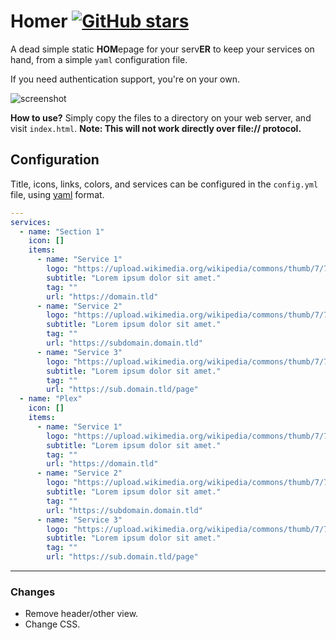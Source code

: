# Homer [![GitHub stars](https://img.shields.io/github/stars/ChaseHall/homer)](https://github.com/ChaseHall/homer/stargazers)
A dead simple static **HOM**epage for your serv**ER** to keep your services on hand, from a simple `yaml` configuration file.

If you need authentication support, you're on your own.

![screenshot](https://i.imgur.com/LUu52eR.png)

**How to use?**
Simply copy the files to a directory on your web server, and visit `index.html`.
**Note: This will not work directly over file:// protocol.**


## Configuration

Title, icons, links, colors, and services can be configured in the `config.yml` file, using [yaml](http://yaml.org/) format.


```yaml
---
services:
  - name: "Section 1"
    icon: []
    items:
      - name: "Service 1"
        logo: "https://upload.wikimedia.org/wikipedia/commons/thumb/7/73/Flat_tick_icon.svg/1200px-Flat_tick_icon.svg.png"
        subtitle: "Lorem ipsum dolor sit amet."
        tag: ""
        url: "https://domain.tld"
      - name: "Service 2"
        logo: "https://upload.wikimedia.org/wikipedia/commons/thumb/7/73/Flat_tick_icon.svg/1200px-Flat_tick_icon.svg.png"
        subtitle: "Lorem ipsum dolor sit amet."
        tag: ""
        url: "https://subdomain.domain.tld"
      - name: "Service 3"
        logo: "https://upload.wikimedia.org/wikipedia/commons/thumb/7/73/Flat_tick_icon.svg/1200px-Flat_tick_icon.svg.png"
        subtitle: "Lorem ipsum dolor sit amet."
        tag: ""
        url: "https://sub.domain.tld/page"
  - name: "Plex"
    icon: []
    items:
      - name: "Service 1"
        logo: "https://upload.wikimedia.org/wikipedia/commons/thumb/7/73/Flat_tick_icon.svg/1200px-Flat_tick_icon.svg.png"
        subtitle: "Lorem ipsum dolor sit amet."
        tag: ""
        url: "https://domain.tld"
      - name: "Service 2"
        logo: "https://upload.wikimedia.org/wikipedia/commons/thumb/7/73/Flat_tick_icon.svg/1200px-Flat_tick_icon.svg.png"
        subtitle: "Lorem ipsum dolor sit amet."
        tag: ""
        url: "https://subdomain.domain.tld"
      - name: "Service 3"
        logo: "https://upload.wikimedia.org/wikipedia/commons/thumb/7/73/Flat_tick_icon.svg/1200px-Flat_tick_icon.svg.png"
        subtitle: "Lorem ipsum dolor sit amet."
        tag: ""
        url: "https://sub.domain.tld/page"
```


---

### Changes
* Remove header/other view.
* Change CSS.
